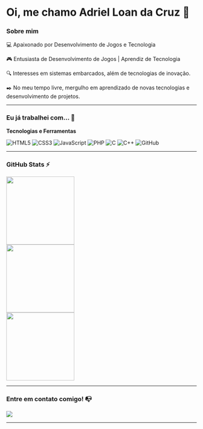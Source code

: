 # Oi, me chamo Adriel Loan da Cruz 👋

### Sobre mim

💻 Apaixonado por Desenvolvimento de Jogos e Tecnologia

🎮 Entusiasta de Desenvolvimento de Jogos | Aprendiz de Tecnologia

🔍 Interesses em sistemas embarcados, além de tecnologias de inovação.

✒️ No meu tempo livre, mergulho em aprendizado de novas tecnologias e desenvolvimento de projetos.

---

### Eu já trabalhei com... 🔧

**Tecnologias e Ferramentas**

![HTML5](https://img.shields.io/badge/html5-%23E34F26.svg?style=for-the-badge&logo=html5&logoColor=white)
![CSS3](https://img.shields.io/badge/css3-%231572B6.svg?style=for-the-badge&logo=css3&logoColor=white)
![JavaScript](https://img.shields.io/badge/javascript-%23323330.svg?style=for-the-badge&logo=javascript&logoColor=%23F7DF1E)
![PHP](https://img.shields.io/badge/php-%23777BB4.svg?style=for-the-badge&logo=php&logoColor=white)
![C](https://img.shields.io/badge/c-%2300599C.svg?style=for-the-badge&logo=c&logoColor=white)
![C++](https://img.shields.io/badge/C%2B%2B-00599C?style=for-the-badge&logo=c%2B%2B&logoColor=white)
![GitHub](https://img.shields.io/badge/github-%23121011.svg?style=for-the-badge&logo=github&logoColor=white)

---

### GitHub Stats ⚡

<div>
  <a href="https://github.com/Adriel-16">
    <img height="180em" src="https://github-readme-stats.vercel.app/api?username=Adriel-16&theme=material-palenight&show_icons=true&hide_border=true&count_private=true"/>
    <br>
    <img height="180em" src="https://github-readme-streak-stats.herokuapp.com/?user=Adriel-16&theme=material-palenight&hide_border=true"/>
    <br>
    <img height="180em" src="https://github-readme-stats.vercel.app/api/top-langs/?username=Adriel-16&theme=material-palenight&show_icons=true&hide_border=true&layout=compact">
  </a>
</div>

---

### Entre em contato comigo! 📭
<div>
  <a href="https://www.linkedin.com/in/adriel-loan-da-cruz-333185333/?trk=opento_sprofile_details" target="_blank"><img src="https://img.shields.io/badge/-LinkedIn-%230077B5?style=for-the-badge&logo=linkedin&logoColor=white" target="_blank"></a>
</div>

---